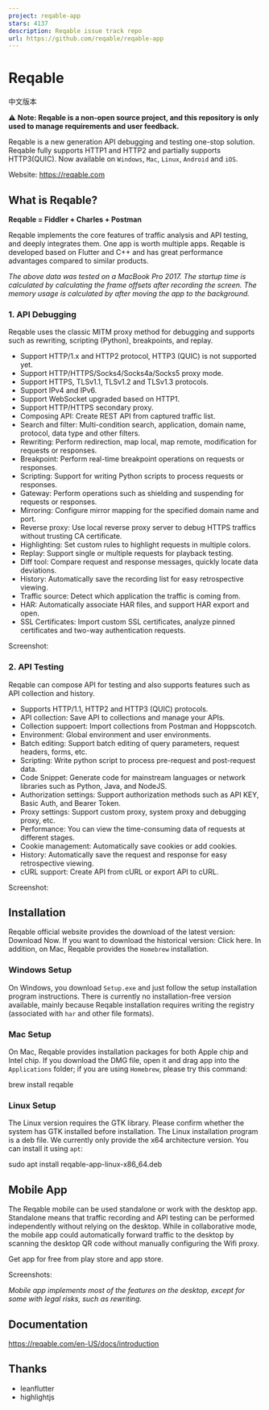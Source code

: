 ```yaml
---
project: reqable-app
stars: 4137
description: Reqable issue track repo
url: https://github.com/reqable/reqable-app
---
```


Reqable
=======

中文版本

⚠️ **Note: Reqable is a non-open source project, and this repository is only used to manage requirements and user feedback.**

Reqable is a new generation API debugging and testing one-stop solution. Reqable fully supports HTTP1 and HTTP2 and partially supports HTTP3(QUIC). Now available on `Windows`, `Mac`, `Linux`, `Android` and `iOS`.

Website: https://reqable.com

What is Reqable?
----------------

**Reqable = Fiddler + Charles + Postman**

Reqable implements the core features of traffic analysis and API testing, and deeply integrates them. One app is worth multiple apps. Reqable is developed based on Flutter and C++ and has great performance advantages compared to similar products.

_The above data was tested on a MacBook Pro 2017. The startup time is calculated by calculating the frame offsets after recording the screen. The memory usage is calculated by after moving the app to the background._

### 1\. API Debugging

Reqable uses the classic MITM proxy method for debugging and supports such as rewriting, scripting (Python), breakpoints, and replay.

-   Support HTTP/1.x and HTTP2 protocol, HTTP3 (QUIC) is not supported yet.
-   Support HTTP/HTTPS/Socks4/Socks4a/Socks5 proxy mode.
-   Support HTTPS, TLSv1.1, TLSv1.2 and TLSv1.3 protocols.
-   Support IPv4 and IPv6.
-   Support WebSocket upgraded based on HTTP1.
-   Support HTTP/HTTPS secondary proxy.
-   Composing API: Create REST API from captured traffic list.
-   Search and filter: Multi-condition search, application, domain name, protocol, data type and other filters.
-   Rewriting: Perform redirection, map local, map remote, modification for requests or responses.
-   Breakpoint: Perform real-time breakpoint operations on requests or responses.
-   Scripting: Support for writing Python scripts to process requests or responses.
-   Gateway: Perform operations such as shielding and suspending for requests or responses.
-   Mirroring: Configure mirror mapping for the specified domain name and port.
-   Reverse proxy: Use local reverse proxy server to debug HTTPS traffics without trusting CA certificate.
-   Highlighting: Set custom rules to highlight requests in multiple colors.
-   Replay: Support single or multiple requests for playback testing.
-   Diff tool: Compare request and response messages, quickly locate data deviations.
-   History: Automatically save the recording list for easy retrospective viewing.
-   Traffic source: Detect which application the traffic is coming from.
-   HAR: Automatically associate HAR files, and support HAR export and open.
-   SSL Certificates: Import custom SSL certificates, analyze pinned certificates and two-way authentication requests.

Screenshot:

### 2\. API Testing

Reqable can compose API for testing and also supports features such as API collection and history.

-   Supports HTTP/1.1, HTTP2 and HTTP3 (QUIC) protocols.
-   API collection: Save API to collections and manage your APIs.
-   Collection suppoert: Import collections from Postman and Hoppscotch.
-   Environment: Global environment and user environments.
-   Batch editing: Support batch editing of query parameters, request headers, forms, etc.
-   Scripting: Write python script to process pre-request and post-request data.
-   Code Snippet: Generate code for mainstream languages ​​or network libraries such as Python, Java, and NodeJS.
-   Authorization settings: Support authorization methods such as API KEY, Basic Auth, and Bearer Token.
-   Proxy settings: Support custom proxy, system proxy and debugging proxy, etc.
-   Performance: You can view the time-consuming data of requests at different stages.
-   Cookie management: Automatically save cookies or add cookies.
-   History: Automatically save the request and response for easy retrospective viewing.
-   cURL support: Create API from cURL or export API to cURL.

Screenshot:

Installation
------------

Reqable official website provides the download of the latest version: Download Now. If you want to download the historical version: Click here. In addition, on Mac, Reqable provides the `Homebrew` installation.

### Windows Setup

On Windows, you download `Setup.exe` and just follow the setup installation program instructions. There is currently no installation-free version available, mainly because Reqable installation requires writing the registry (associated with `har` and other file formats).

### Mac Setup

On Mac, Reqable provides installation packages for both Apple chip and Intel chip. If you download the DMG file, open it and drag app into the `Applications` folder; if you are using `Homebrew`, please try this command:

brew install reqable

### Linux Setup

The Linux version requires the GTK library. Please confirm whether the system has GTK installed before installation. The Linux installation program is a deb file. We currently only provide the x64 architecture version. You can install it using `apt`:

sudo apt install reqable-app-linux-x86\_64.deb

Mobile App
----------

The Reqable mobile can be used standalone or work with the desktop app. Standalone means that traffic recording and API testing can be performed independently without relying on the desktop. While in collaborative mode, the mobile app could automatically forward traffic to the desktop by scanning the desktop QR code without manually configuring the Wifi proxy.

Get app for free from play store and app store.

Screenshots:

_Mobile app implements most of the features on the desktop, except for some with legal risks, such as rewriting._

Documentation
-------------

https://reqable.com/en-US/docs/introduction

Thanks
------

-   leanflutter
-   highlightjs
